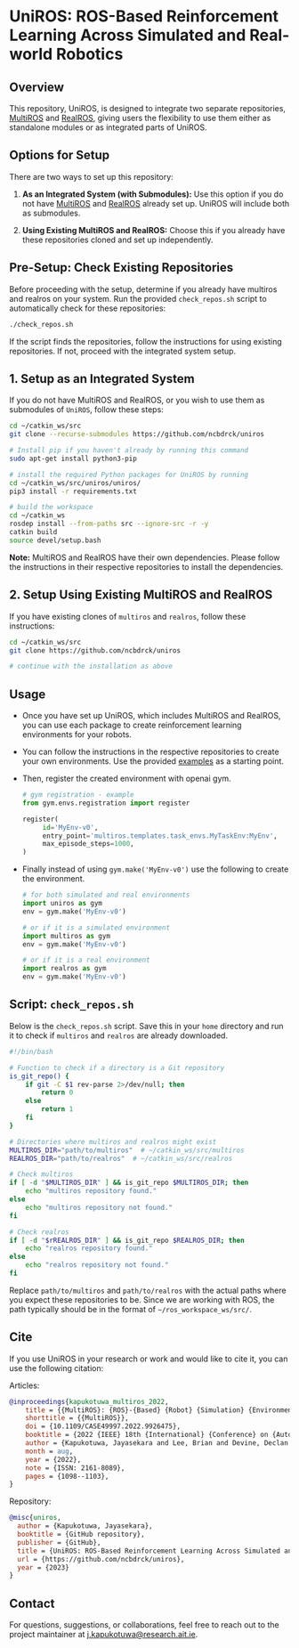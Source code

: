 
# UniROS: ROS-Based Reinforcement Learning Across Simulated and Real-world Robotics

## Overview
This repository, UniROS, is designed to integrate two separate repositories, [MultiROS](https://github.com/ncbdrck/multiros) and [RealROS](https://github.com/ncbdrck/realros), giving users the flexibility to use them either as standalone modules or as integrated parts of UniROS.

## Options for Setup
There are two ways to set up this repository:

1. **As an Integrated System (with Submodules):** Use this option if you do not have [MultiROS](https://github.com/ncbdrck/multiros) and [RealROS](https://github.com/ncbdrck/realros) already set up. UniROS will include both as submodules.

2. **Using Existing MultiROS and RealROS:** Choose this if you already have these repositories cloned and set up independently. 

## Pre-Setup: Check Existing Repositories
Before proceeding with the setup, determine if you already have multiros and realros on your system. Run the provided `check_repos.sh` script to automatically check for these repositories:

```bash
./check_repos.sh
```

If the script finds the repositories, follow the instructions for using existing repositories. If not, proceed with the integrated system setup.

## 1. Setup as an Integrated System
If you do not have MultiROS and RealROS, or you wish to use them as submodules of `UniROS`, follow these steps:

```bash
cd ~/catkin_ws/src
git clone --recurse-submodules https://github.com/ncbdrck/uniros

# Install pip if you haven't already by running this command
sudo apt-get install python3-pip

# install the required Python packages for UniROS by running
cd ~/catkin_ws/src/uniros/uniros/
pip3 install -r requirements.txt

# build the workspace
cd ~/catkin_ws
rosdep install --from-paths src --ignore-src -r -y
catkin build
source devel/setup.bash
```

**Note:** MultiROS and RealROS have their own dependencies. Please follow the instructions in their respective repositories to install the dependencies.

## 2. Setup Using Existing MultiROS and RealROS
If you have existing clones of `multiros` and `realros`, follow these instructions:

```bash
cd ~/catkin_ws/src
git clone https://github.com/ncbdrck/uniros

# continue with the installation as above
```

## Usage

- Once you have set up UniROS, which includes MultiROS and RealROS, you can use each package to create reinforcement learning environments for your robots. 
- You can follow the instructions in the respective repositories to create your own environments. Use the provided [examples](https://github.com/ncbdrck/reactorx200_ros_reacher) as a starting point.
- Then, register the created environment with openai gym.  

    ```python
    # gym registration - example
    from gym.envs.registration import register
    
    register(
         id='MyEnv-v0',
         entry_point='multiros.templates.task_envs.MyTaskEnv:MyEnv',
         max_episode_steps=1000,
    )
    ```
- Finally instead of using `gym.make('MyEnv-v0')` use the following to create the environment.
    ```python
    # for both simulated and real environments
    import uniros as gym
    env = gym.make('MyEnv-v0')
    
    # or if it is a simulated environment
    import multiros as gym
    env = gym.make('MyEnv-v0')
    
    # or if it is a real environment
    import realros as gym
    env = gym.make('MyEnv-v0')
    ```

## Script: `check_repos.sh`
Below is the `check_repos.sh` script. Save this in your `home` directory and run it to check if `multiros` and `realros` are already downloaded.

```bash
#!/bin/bash

# Function to check if a directory is a Git repository
is_git_repo() {
    if git -C $1 rev-parse 2>/dev/null; then
        return 0
    else
        return 1
    fi
}

# Directories where multiros and realros might exist
MULTIROS_DIR="path/to/multiros"  # ~/catkin_ws/src/multiros
REALROS_DIR="path/to/realros"  # ~/catkin_ws/src/realros

# Check multiros
if [ -d "$MULTIROS_DIR" ] && is_git_repo $MULTIROS_DIR; then
    echo "multiros repository found."
else
    echo "multiros repository not found."
fi

# Check realros
if [ -d "$rREALROS_DIR" ] && is_git_repo $REALROS_DIR; then
    echo "realros repository found."
else
    echo "realros repository not found."
fi
```

Replace `path/to/multiros` and `path/to/realros` with the actual paths where you expect these repositories to be.
Since we are working with ROS, the path typically should be in the format of `~/ros_workspace_ws/src/`.

## Cite

If you use UniROS in your research or work and would like to cite it, you can use the following citation:

Articles:
```bibtex
@inproceedings{kapukotuwa_multiros_2022,
	title = {{MultiROS}: {ROS}-{Based} {Robot} {Simulation} {Environment} for {Concurrent} {Deep} {Reinforcement} {Learning}},
	shorttitle = {{MultiROS}},
	doi = {10.1109/CASE49997.2022.9926475},
	booktitle = {2022 {IEEE} 18th {International} {Conference} on {Automation} {Science} and {Engineering} ({CASE})},
	author = {Kapukotuwa, Jayasekara and Lee, Brian and Devine, Declan and Qiao, Yuansong},
	month = aug,
	year = {2022},
	note = {ISSN: 2161-8089},
	pages = {1098--1103},
}
```
Repository:
```bibtex
@misc{uniros,
  author = {Kapukotuwa, Jayasekara},
  booktitle = {GitHub repository},
  publisher = {GitHub},
  title = {UniROS: ROS-Based Reinforcement Learning Across Simulated and Real-world Robotics},
  url = {https://github.com/ncbdrck/uniros},
  year = {2023}
}
```

## Contact

For questions, suggestions, or collaborations, feel free to reach out to the project maintainer at [j.kapukotuwa@research.ait.ie](mailto:j.kapukotuwa@research.ait.ie).
